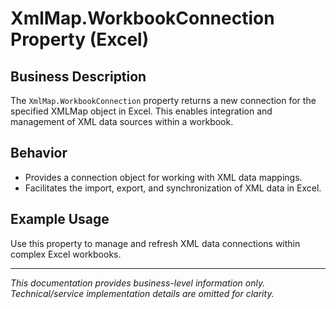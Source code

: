 # XmlMap.WorkbookConnection Property (Excel)

## Business Description

The `XmlMap.WorkbookConnection` property returns a new connection for the specified XMLMap object in Excel. This enables integration and management of XML data sources within a workbook.

## Behavior
- Provides a connection object for working with XML data mappings.
- Facilitates the import, export, and synchronization of XML data in Excel.

## Example Usage
Use this property to manage and refresh XML data connections within complex Excel workbooks.

---
*This documentation provides business-level information only. Technical/service implementation details are omitted for clarity.*
